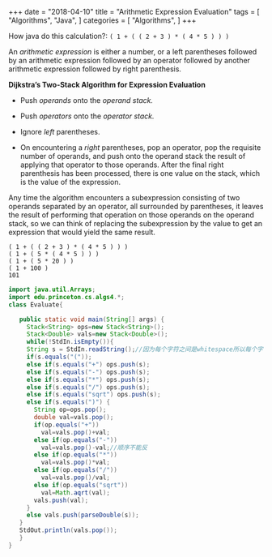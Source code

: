 +++
date = "2018-04-10"
title = "Arithmetic Expression Evaluation"
tags = [
    "Algorithms",
    "Java",
]
categories = [
    "Algorithms",
]
+++

How java do this  calculation?:
`( 1 + ( ( 2 + 3 ) * ( 4 * 5 ) ) )`

An _arithmetic expression_ is either a number, or a left parentheses followed by an  arithmetic expression followed by an operator followed by another arithmetic expression followed by right parenthesis.

**Dijkstra’s Two-Stack Algorithm for Expression Evaluation**

* Push _operands_ onto the _operand stack._

* Push _operators_ onto the _operator stack._

* Ignore _left_ parentheses.

* On encountering a _right_ parentheses, pop an operator, pop the requisite number of operands, and push onto the operand stack the result of applying that operator to those operands.
After the final right parenthesis has been processed, there is one value on the stack, which is the value of the expression.

Any time the algorithm encounters a subexpression consisting of two operands separated by an operator, all surrounded by parentheses, it leaves the result of performing that operation on those operands on the operand stack, so we can think of replacing the subexpression by the value to get an expression that would yield the same result.

```
( 1 + ( ( 2 + 3 ) * ( 4 * 5 ) ) )
( 1 + ( 5 * ( 4 * 5 ) ) )
( 1 + ( 5 * 20 ) )
( 1 + 100 )
101
```

```java
import java.util.Arrays;
import edu.princeton.cs.algs4.*;
class Evaluate{

   public static void main(String[] args) {
     Stack<String> ops=new Stack<String>();
     Stack<Double> vals=new Stack<Double>();
     while(!StdIn.isEmpty()){
     String s = StdIn.readString();//因为每个字符之间是whitespace所以每个字符是一个字符串
     if(s.equals("("));
     else if(s.equals("+") ops.push(s);
     else if(s.equals("-") ops.push(s);
     else if(s.equals("*") ops.push(s);
     else if(s.equals("/") ops.push(s);
     else if(s.equals("sqrt") ops.push(s);
     else if(s.equals(")") {
       String op=ops.pop();
       double val=vals.pop();
       if(op.equals("+"))
         val=vals.pop()+val;
       else if(op.equals("-"))
         val=vals.pop()-val;//顺序不能反
       else if(op.equals("*"))
         val=vals.pop()*val;
       else if(op.equals("/"))
         val=vals.pop()/val;
       else if(op.equals("sqrt"))
         val=Math.aqrt(val);
       vals.push(val);
     }
     else vals.push(parseDouble(s));
   }
   StdOut.println(vals.pop());
   }
}

```
